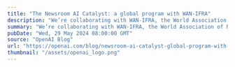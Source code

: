 ```yaml
---
title: "The Newsroom AI Catalyst: a global program with WAN-IFRA"
description: "We’re collaborating with WAN-IFRA, the World Association of News Publishers, to launch a global accelerator program that will assist over 100 news publishers to explore and integrate AI in their newsroom."
summary: "We’re collaborating with WAN-IFRA, the World Association of News Publishers, to launch a global accelerator program that will assist over 100 news publishers to explore and integrate AI in their newsroom."
pubDate: "Wed, 29 May 2024 08:00:00 GMT"
source: "OpenAI Blog"
url: "https://openai.com/blog/newsroom-ai-catalyst-global-program-with-wan-ifra"
thumbnail: "/assets/openai_logo.png"
---
```



